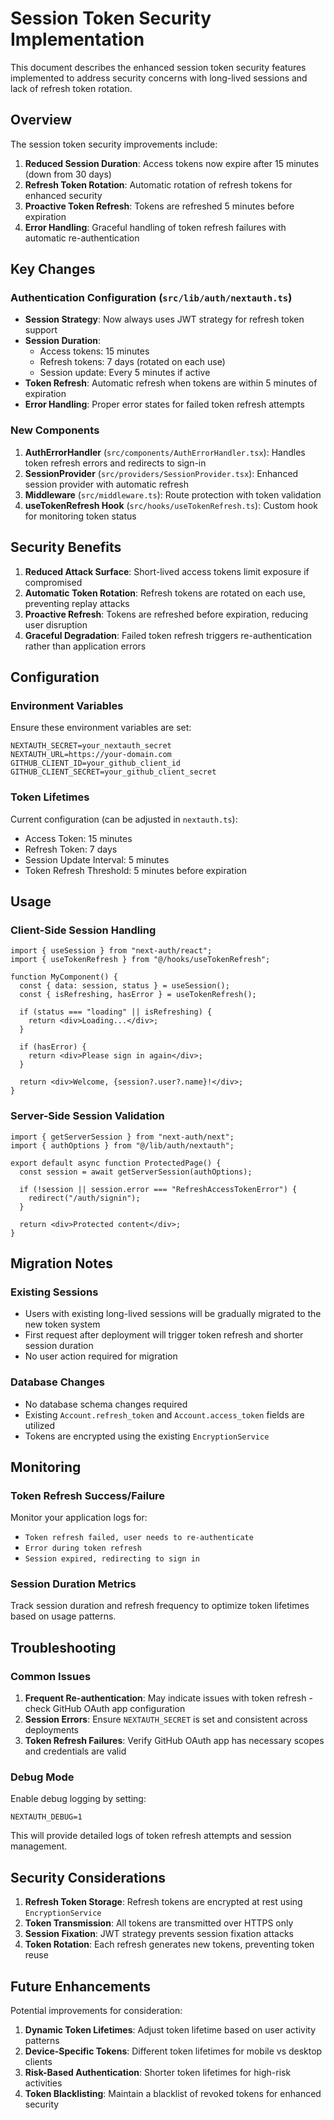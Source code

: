 # Session Token Security Implementation

This document describes the enhanced session token security features implemented to address security concerns with long-lived sessions and lack of refresh token rotation.

## Overview

The session token security improvements include:

1. **Reduced Session Duration**: Access tokens now expire after 15 minutes (down from 30 days)
2. **Refresh Token Rotation**: Automatic rotation of refresh tokens for enhanced security
3. **Proactive Token Refresh**: Tokens are refreshed 5 minutes before expiration
4. **Error Handling**: Graceful handling of token refresh failures with automatic re-authentication

## Key Changes

### Authentication Configuration (`src/lib/auth/nextauth.ts`)

- **Session Strategy**: Now always uses JWT strategy for refresh token support
- **Session Duration**: 
  - Access tokens: 15 minutes
  - Refresh tokens: 7 days (rotated on each use)
  - Session update: Every 5 minutes if active
- **Token Refresh**: Automatic refresh when tokens are within 5 minutes of expiration
- **Error Handling**: Proper error states for failed token refresh attempts

### New Components

1. **AuthErrorHandler** (`src/components/AuthErrorHandler.tsx`): Handles token refresh errors and redirects to sign-in
2. **SessionProvider** (`src/providers/SessionProvider.tsx`): Enhanced session provider with automatic refresh
3. **Middleware** (`src/middleware.ts`): Route protection with token validation
4. **useTokenRefresh Hook** (`src/hooks/useTokenRefresh.ts`): Custom hook for monitoring token status

## Security Benefits

1. **Reduced Attack Surface**: Short-lived access tokens limit exposure if compromised
2. **Automatic Token Rotation**: Refresh tokens are rotated on each use, preventing replay attacks
3. **Proactive Refresh**: Tokens are refreshed before expiration, reducing user disruption
4. **Graceful Degradation**: Failed token refresh triggers re-authentication rather than application errors

## Configuration

### Environment Variables

Ensure these environment variables are set:

```env
NEXTAUTH_SECRET=your_nextauth_secret
NEXTAUTH_URL=https://your-domain.com
GITHUB_CLIENT_ID=your_github_client_id
GITHUB_CLIENT_SECRET=your_github_client_secret
```

### Token Lifetimes

Current configuration (can be adjusted in `nextauth.ts`):

- Access Token: 15 minutes
- Refresh Token: 7 days
- Session Update Interval: 5 minutes
- Token Refresh Threshold: 5 minutes before expiration

## Usage

### Client-Side Session Handling

```tsx
import { useSession } from "next-auth/react";
import { useTokenRefresh } from "@/hooks/useTokenRefresh";

function MyComponent() {
  const { data: session, status } = useSession();
  const { isRefreshing, hasError } = useTokenRefresh();

  if (status === "loading" || isRefreshing) {
    return <div>Loading...</div>;
  }

  if (hasError) {
    return <div>Please sign in again</div>;
  }

  return <div>Welcome, {session?.user?.name}!</div>;
}
```

### Server-Side Session Validation

```tsx
import { getServerSession } from "next-auth/next";
import { authOptions } from "@/lib/auth/nextauth";

export default async function ProtectedPage() {
  const session = await getServerSession(authOptions);

  if (!session || session.error === "RefreshAccessTokenError") {
    redirect("/auth/signin");
  }

  return <div>Protected content</div>;
}
```

## Migration Notes

### Existing Sessions

- Users with existing long-lived sessions will be gradually migrated to the new token system
- First request after deployment will trigger token refresh and shorter session duration
- No user action required for migration

### Database Changes

- No database schema changes required
- Existing `Account.refresh_token` and `Account.access_token` fields are utilized
- Tokens are encrypted using the existing `EncryptionService`

## Monitoring

### Token Refresh Success/Failure

Monitor your application logs for:

- `Token refresh failed, user needs to re-authenticate`
- `Error during token refresh`
- `Session expired, redirecting to sign in`

### Session Duration Metrics

Track session duration and refresh frequency to optimize token lifetimes based on usage patterns.

## Troubleshooting

### Common Issues

1. **Frequent Re-authentication**: May indicate issues with token refresh - check GitHub OAuth app configuration
2. **Session Errors**: Ensure `NEXTAUTH_SECRET` is set and consistent across deployments
3. **Token Refresh Failures**: Verify GitHub OAuth app has necessary scopes and credentials are valid

### Debug Mode

Enable debug logging by setting:

```env
NEXTAUTH_DEBUG=1
```

This will provide detailed logs of token refresh attempts and session management.

## Security Considerations

1. **Refresh Token Storage**: Refresh tokens are encrypted at rest using `EncryptionService`
2. **Token Transmission**: All tokens are transmitted over HTTPS only
3. **Session Fixation**: JWT strategy prevents session fixation attacks
4. **Token Rotation**: Each refresh generates new tokens, preventing token reuse

## Future Enhancements

Potential improvements for consideration:

1. **Dynamic Token Lifetimes**: Adjust token lifetime based on user activity patterns
2. **Device-Specific Tokens**: Different token lifetimes for mobile vs desktop clients
3. **Risk-Based Authentication**: Shorter token lifetimes for high-risk activities
4. **Token Blacklisting**: Maintain a blacklist of revoked tokens for enhanced security